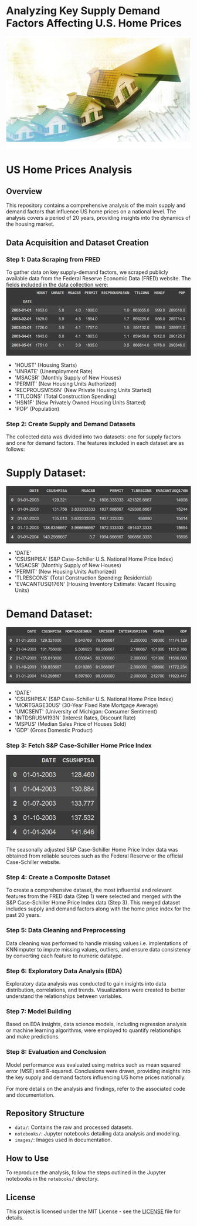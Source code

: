 # Analyzing Key Supply Demand Factors Affecting U.S. Home Prices
![Thumbnail](Thumbnail.png)
# US Home Prices Analysis

## Overview

This repository contains a comprehensive analysis of the main supply and demand factors that influence US home prices on a national level. The analysis covers a period of 20 years, providing insights into the dynamics of the housing market.

## Data Acquisition and Dataset Creation

### Step 1: Data Scraping from FRED

To gather data on key supply-demand factors, we scraped publicly available data from the Federal Reserve Economic Data (FRED) website. The fields included in the data collection were:
![FRED Dataset](FRED.png)
- 'HOUST' (Housing Starts)
- 'UNRATE' (Unemployment Rate)
- 'MSACSR' (Monthly Supply of New Houses)
- 'PERMIT' (New Housing Units Authorized)
- 'RECPROUSM156N' (New Private Housing Units Started)
- 'TTLCONS' (Total Construction Spending)
- 'HSN1F' (New Privately Owned Housing Units Started)
- 'POP' (Population)

### Step 2: Create Supply and Demand Datasets

The collected data was divided into two datasets: one for supply factors and one for demand factors. The features included in each dataset are as follows:

# **Supply Dataset:**
![Dataset](supply.png)
- 'DATE'
- 'CSUSHPISA' (S&P Case-Schiller U.S. National Home Price Index)
- 'MSACSR' (Monthly Supply of New Houses)
- 'PERMIT' (New Housing Units Authorized)
- 'TLRESCONS' (Total Construction Spending: Residential)
- 'EVACANTUSQ176N' (Housing Inventory Estimate: Vacant Housing Units)

# **Demand Dataset:**
![Dataset](demand.png)

- 'DATE'
- 'CSUSHPISA' (S&P Case-Schiller U.S. National Home Price Index)
- 'MORTGAGE30US' (30-Year Fixed Rate Mortgage Average)
- 'UMCSENT' (University of Michigan: Consumer Sentiment)
- 'INTDSRUSM193N' (Interest Rates, Discount Rate)
- 'MSPUS' (Median Sales Price of Houses Sold)
- 'GDP' (Gross Domestic Product)

### Step 3: Fetch S&P Case-Schiller Home Price Index
![Dataset](CSUSHPISA.png)
<p>The seasonally adjusted S&P Case-Schiller Home Price Index data was obtained from reliable sources such as the Federal Reserve or the official Case-Schiller website.</p>

### Step 4: Create a Composite Dataset

To create a comprehensive dataset, the most influential and relevant features from the FRED data (Step 1) were selected and merged with the S&P Case-Schiller Home Price Index data (Step 3). This merged dataset includes supply and demand factors along with the home price index for the past 20 years.

### Step 5: Data Cleaning and Preprocessing

Data cleaning was performed to handle missing values i.e. implentations of KNNimputer to impute missing values, outliers, and ensure data consistency by converting each feature to numeric datatype.

### Step 6: Exploratory Data Analysis (EDA)

Exploratory data analysis was conducted to gain insights into data distribution, correlations, and trends. Visualizations were created to better understand the relationships between variables.

### Step 7: Model Building

Based on EDA insights, data science models, including regression analysis or machine learning algorithms, were employed to quantify relationships and make predictions.

### Step 8: Evaluation and Conclusion

Model performance was evaluated using metrics such as mean squared error (MSE) and R-squared. Conclusions were drawn, providing insights into the key supply and demand factors influencing US home prices nationally.

For more details on the analysis and findings, refer to the associated code and documentation.

## Repository Structure

- `data/`: Contains the raw and processed datasets.
- `notebooks/`: Jupyter notebooks detailing data analysis and modeling.
- `images/`: Images used in documentation.

## How to Use

To reproduce the analysis, follow the steps outlined in the Jupyter notebooks in the `notebooks/` directory.

## License

This project is licensed under the MIT License - see the [LICENSE](LICENSE) file for details.
